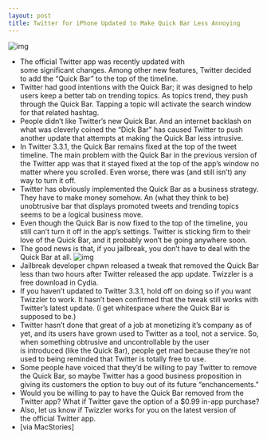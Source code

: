 ```yaml
---
layout: post
title: Twitter for iPhone Updated to Make Quick Bar Less Annoying
---
```

![img](http://media.idownloadblog.com/wp-content/uploads/2011/03/Twitter-Dickbar-e1299645290693.png)
* The official Twitter app was recently updated with some significant changes. Among other new features, Twitter decided to add the “Quick Bar” to the top of the timeline.
* Twitter had good intentions with the Quick Bar; it was designed to help users keep a better tab on trending topics. As topics trend, they push through the Quick Bar. Tapping a topic will activate the search window for that related hashtag.
* People didn’t like Twitter’s new Quick Bar. And an internet backlash on what was cleverly coined the “Dick Bar” has caused Twitter to push another update that attempts at making the Quick Bar less intrusive.
* In Twitter 3.3.1, the Quick Bar remains fixed at the top of the tweet timeline. The main problem with the Quick Bar in the previous version of the Twitter app was that it stayed fixed at the top of the app’s window no matter where you scrolled. Even worse, there was (and still isn’t) any way to turn it off.
* Twitter has obviously implemented the Quick Bar as a business strategy. They have to make money somehow. An (what they think to be) unobtrusive bar that displays promoted tweets and trending topics seems to be a logical business move.
* Even though the Quick Bar is now fixed to the top of the timeline, you still can’t turn it off in the app’s settings. Twitter is sticking firm to their love of the Quick Bar, and it probably won’t be going anywhere soon.
* The good news is that, if you jailbreak, you don’t have to deal with the Quick Bar at all.
![img](http://media.idownloadblog.com/wp-content/uploads/2011/03/Twizzler-jailbreak-tweak.png)
* Jailbreak developer chpwn released a tweak that removed the Quick Bar less than two hours after Twitter released the app update. Twizzler is a free download in Cydia.
* If you haven’t updated to Twitter 3.3.1, hold off on doing so if you want Twizzler to work. It hasn’t been confirmed that the tweak still works with Twitter’s latest update. (I get whitespace where the Quick Bar is supposed to be.)
* Twitter hasn’t done that great of a job at monetizing it’s company as of yet, and its users have grown used to Twitter as a tool, not a service. So, when something obtrusive and uncontrollable by the user is introduced (like the Quick Bar), people get mad because they’re not used to being reminded that Twitter is totally free to use.
* Some people have voiced that they’d be willing to pay Twitter to remove the Quick Bar, so maybe Twitter has a good business proposition in giving its customers the option to buy out of its future “enchancements.”
* Would you be willing to pay to have the Quick Bar removed from the Twitter app? What if Twitter gave the option of a $0.99 in-app purchase?
* Also, let us know if Twizzler works for you on the latest version of the official Twitter app.
* [via MacStories]

